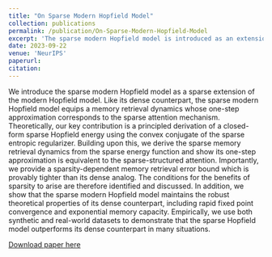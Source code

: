 ```yaml
---
title: "On Sparse Modern Hopfield Model"
collection: publications
permalink: /publication/On-Sparse-Modern-Hopfield-Model
excerpt: 'The sparse modern Hopfield model is introduced as an extension of the dense modern Hopfield model, offering a one-step approximation of the sparse attention mechanism. The model's key contribution is a closed-form sparse Hopfield energy derived from a sparse entropic regularizer, demonstrating improved memory retrieval performance over the dense Hopfiled model.'
date: 2023-09-22
venue: 'NeurIPS'
paperurl: 
citation: 
---
```


We introduce the sparse modern Hopfield model as a sparse extension of the modern Hopfield model. Like its dense counterpart, the sparse modern Hopfield model equips a memory retrieval dynamics whose one-step approximation corresponds to the sparse attention mechanism. Theoretically, our key contribution is a principled derivation of a closed-form sparse Hopfield energy using the convex conjugate of the sparse entropic regularizer. Building upon this, we derive the sparse memory retrieval dynamics from the sparse energy function and show its one-step approximation is equivalent to the sparse-structured attention. Importantly, we provide a sparsity-dependent memory retrieval error bound which is provably tighter than its dense analog. The conditions for the benefits of sparsity to arise are therefore identified and discussed. In addition, we show that the sparse modern Hopfield model maintains the robust theoretical properties of its dense counterpart, including rapid fixed point convergence and exponential memory capacity. Empirically, we use both synthetic and real-world datasets to demonstrate that the sparse Hopfield model outperforms its dense counterpart in many situations.

[Download paper here](http://academicpages.github.io/files/2309.12673.pdf)

